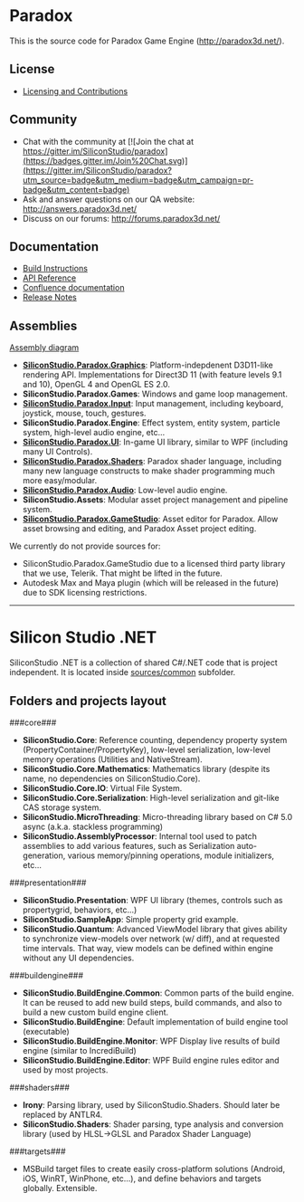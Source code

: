 Paradox
=======

This is the source code for Paradox Game Engine (http://paradox3d.net/).

## License

* [Licensing and Contributions](LICENSE.md)

## Community

* Chat with the community at [![Join the chat at https://gitter.im/SiliconStudio/paradox](https://badges.gitter.im/Join%20Chat.svg)](https://gitter.im/SiliconStudio/paradox?utm_source=badge&utm_medium=badge&utm_campaign=pr-badge&utm_content=badge)
* Ask and answer questions on our QA website: http://answers.paradox3d.net/
* Discuss on our forums: http://forums.paradox3d.net/

## Documentation

* [Build Instructions](doc/GettingStarted.md)
* [API Reference](http://doc.paradox3d.net/html/index.htm?page=api)
* [Confluence documentation](http://doc.paradox3d.net/)
* [Release Notes](build/ReleaseNotes.md)

## Assemblies

[Assembly diagram](http://doc.paradox3d.net/html/index.htm?page=Assemblies+diagrams)

* [__SiliconStudio.Paradox.Graphics__](http://doc.paradox3d.net/html/index.htm?page=Graphics):
   Platform-indepdenent D3D11-like rendering API. Implementations for Direct3D 11 (with feature levels 9.1 and 10), OpenGL 4 and OpenGL ES 2.0.
* __SiliconStudio.Paradox.Games__:
   Windows and game loop management.
* [__SiliconStudio.Paradox.Input__](http://doc.paradox3d.net/html/index.htm?page=Input):
   Input management, including keyboard, joystick, mouse, touch, gestures.
* __SiliconStudio.Paradox.Engine__:
   Effect system, entity system, particle system, high-level audio engine, etc...
* [__SiliconStudio.Paradox.UI__](http://doc.paradox3d.net/html/index.htm?page=UI):
   In-game UI library, similar to WPF (including many UI Controls).
* [__SiliconStudio.Paradox.Shaders__](http://doc.paradox3d.net/html/index.htm?page=Shading+Language):
   Paradox shader language, including many new language constructs to make shader programming much more easy/modular.
* [__SiliconStudio.Paradox.Audio__](http://doc.paradox3d.net/html/index.htm?page=Audio):
   Low-level audio engine.
* __SiliconStudio.Assets__:
   Modular asset project management and pipeline system.
* [__SiliconStudio.Paradox.GameStudio__](http://doc.paradox3d.net/html/index.htm?page=Game+Studio):
   Asset editor for Paradox. Allow asset browsing and editing, and Paradox Asset project editing.
   
We currently do not provide sources for:
* SiliconStudio.Paradox.GameStudio due to a licensed third party library that we use, Telerik. That might be lifted in the future.
* Autodesk Max and Maya plugin (which will be released in the future) due to SDK licensing restrictions.
   
----------

Silicon Studio .NET
===================

SiliconStudio .NET is a collection of shared C#/.NET code that is project independent. It is located inside [sources/common](sources/common) subfolder.

## Folders and projects layout

###core###

* __SiliconStudio.Core__:
   Reference counting, dependency property system (PropertyContainer/PropertyKey), low-level serialization, low-level memory operations (Utilities and NativeStream).
* __SiliconStudio.Core.Mathematics__:
   Mathematics library (despite its name, no dependencies on SiliconStudio.Core).
* __SiliconStudio.Core.IO__:
   Virtual File System.
* __SiliconStudio.Core.Serialization__:
   High-level serialization and git-like CAS storage system.
* __SiliconStudio.MicroThreading__:
   Micro-threading library based on C# 5.0 async (a.k.a. stackless programming)
* __SiliconStudio.AssemblyProcessor__:
   Internal tool used to patch assemblies to add various features, such as Serialization auto-generation, various memory/pinning operations, module initializers, etc...
   
###presentation###

* __SiliconStudio.Presentation__: WPF UI library (themes, controls such as propertygrid, behaviors, etc...)
* __SiliconStudio.SampleApp__: Simple property grid example.
* __SiliconStudio.Quantum__: Advanced ViewModel library that gives ability to synchronize view-models over network (w/ diff), and at requested time intervals. That way, view models can be defined within engine without any UI dependencies.

###buildengine###

* __SiliconStudio.BuildEngine.Common__:
   Common parts of the build engine. It can be reused to add new build steps, build commands, and also to build a new custom build engine client.
* __SiliconStudio.BuildEngine__: Default implementation of build engine tool (executable)
* __SiliconStudio.BuildEngine.Monitor__: WPF Display live results of build engine (similar to IncrediBuild)
* __SiliconStudio.BuildEngine.Editor__: WPF Build engine rules editor
and used by most projects.

###shaders###

* __Irony__: Parsing library, used by SiliconStudio.Shaders. Should later be replaced by ANTLR4.
* __SiliconStudio.Shaders__: Shader parsing, type analysis and conversion library (used by HLSL->GLSL and Paradox Shader Language)

###targets###

* MSBuild target files to create easily cross-platform solutions (Android, iOS, WinRT, WinPhone, etc...), and define behaviors and targets globally. Extensible.
